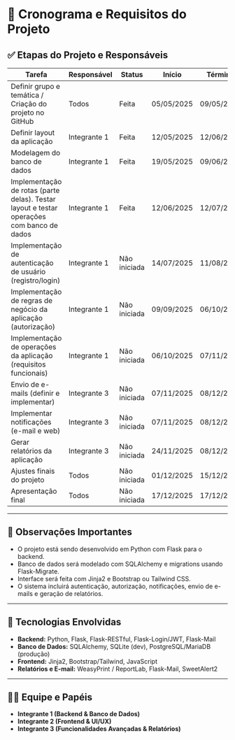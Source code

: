 # 📅 Cronograma e Requisitos do Projeto

## ✅ Etapas do Projeto e Responsáveis

| Tarefa                                                                                   | Responsável         | Status        | Início       | Término      | Observações        |
|------------------------------------------------------------------------------------------|---------------------|---------------|--------------|--------------|--------------------|
| Definir grupo e temática / Criação do projeto no GitHub                                  | Todos               | Feita         | 05/05/2025   | 09/05/2025   |                    |
| Definir layout da aplicação                                                              | Integrante 1        | Feita         | 12/05/2025   | 12/06/2025   |                    |
| Modelagem do banco de dados                                                              | Integrante 1        | Feita         | 19/05/2025   | 09/06/2025   | SQLAlchemy         |
| Implementação de rotas (parte delas). Testar layout e testar operações com banco de dados| Integrante 1        | Feita         | 12/06/2025   | 12/07/2025   | Blueprints / Fetch |
| Implementação de autenticação de usuário (registro/login)                                | Integrante 1        | Não iniciada  | 14/07/2025   | 11/08/2025   | Flask-Login / JWT  |
| Implementação de regras de negócio da aplicação (autorização)                            | Integrante 1        | Não iniciada  | 09/09/2025   | 06/10/2025   |                    |
| Implementação de operações da aplicação (requisitos funcionais)                          | Integrante 1        | Não iniciada  | 06/10/2025   | 07/11/2025   | Favoritar receitas |
| Envio de e-mails (definir e implementar)                                                 | Integrante 3        | Não iniciada  | 07/11/2025   | 08/12/2025   | Flask-Mail         |
| Implementar notificações (e-mail e web)                                                  | Integrante 3        | Não iniciada  | 07/11/2025   | 08/12/2025   | SweetAlert2        |
| Gerar relatórios da aplicação                                                            | Integrante 3        | Não iniciada  | 24/11/2025   | 08/12/2025   | PDF (WeasyPrint)   |
| Ajustes finais do projeto                                                                | Todos               | Não iniciada  | 01/12/2025   | 15/12/2025   |                    |
| Apresentação final                                                                       | Todos               | Não iniciada  | 17/12/2025   | 17/12/2025   | Slides e demo      |

---

## 📌 Observações Importantes

- O projeto está sendo desenvolvido em Python com Flask para o backend.
- Banco de dados será modelado com SQLAlchemy e migrations usando Flask-Migrate.
- Interface será feita com Jinja2 e Bootstrap ou Tailwind CSS.
- O sistema incluirá autenticação, autorização, notificações, envio de e-mails e geração de relatórios.

---

## 📎 Tecnologias Envolvidas

- **Backend:** Python, Flask, Flask-RESTful, Flask-Login/JWT, Flask-Mail
- **Banco de Dados:** SQLAlchemy, SQLite (dev), PostgreSQL/MariaDB (produção)
- **Frontend:** Jinja2, Bootstrap/Tailwind, JavaScript
- **Relatórios e E-mail:** WeasyPrint / ReportLab, Flask-Mail, SweetAlert2

---

## 🧑‍💻 Equipe e Papéis

- **Integrante 1 (Backend & Banco de Dados)**
- **Integrante 2 (Frontend & UI/UX)**
- **Integrante 3 (Funcionalidades Avançadas & Relatórios)**

